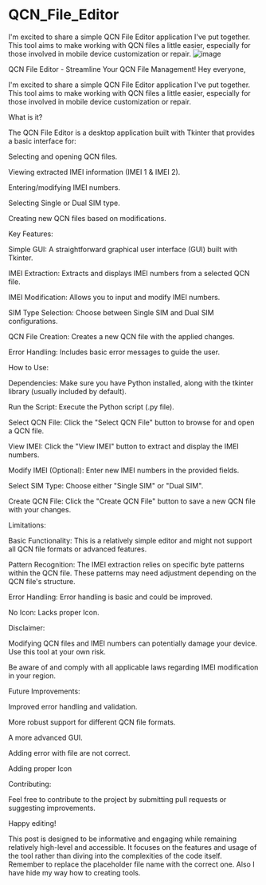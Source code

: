 # QCN_File_Editor
I'm excited to share a simple QCN File Editor application I've put together. This tool aims to make working with QCN files a little easier, especially for those involved in mobile device customization or repair.
![image](https://github.com/user-attachments/assets/cac1225b-bf36-47d5-9e1a-eb05cc73e642)

QCN File Editor - Streamline Your QCN File Management!
Hey everyone,

I'm excited to share a simple QCN File Editor application I've put together. This tool aims to make working with QCN files a little easier, especially for those involved in mobile device customization or repair.

What is it?

The QCN File Editor is a desktop application built with Tkinter that provides a basic interface for:

Selecting and opening QCN files.

Viewing extracted IMEI information (IMEI 1 & IMEI 2).

Entering/modifying IMEI numbers.

Selecting Single or Dual SIM type.

Creating new QCN files based on modifications.

Key Features:

Simple GUI: A straightforward graphical user interface (GUI) built with Tkinter.

IMEI Extraction: Extracts and displays IMEI numbers from a selected QCN file.

IMEI Modification: Allows you to input and modify IMEI numbers.

SIM Type Selection: Choose between Single SIM and Dual SIM configurations.

QCN File Creation: Creates a new QCN file with the applied changes.

Error Handling: Includes basic error messages to guide the user.

How to Use:

Dependencies: Make sure you have Python installed, along with the tkinter library (usually included by default).

Run the Script: Execute the Python script (.py file).

Select QCN File: Click the "Select QCN File" button to browse for and open a QCN file.

View IMEI: Click the "View IMEI" button to extract and display the IMEI numbers.

Modify IMEI (Optional): Enter new IMEI numbers in the provided fields.

Select SIM Type: Choose either "Single SIM" or "Dual SIM".

Create QCN File: Click the "Create QCN File" button to save a new QCN file with your changes.

Limitations:

Basic Functionality: This is a relatively simple editor and might not support all QCN file formats or advanced features.

Pattern Recognition: The IMEI extraction relies on specific byte patterns within the QCN file. These patterns may need adjustment depending on the QCN file's structure.

Error Handling: Error handling is basic and could be improved.

No Icon: Lacks proper Icon.

Disclaimer:

Modifying QCN files and IMEI numbers can potentially damage your device. Use this tool at your own risk.

Be aware of and comply with all applicable laws regarding IMEI modification in your region.

Future Improvements:

Improved error handling and validation.

More robust support for different QCN file formats.

A more advanced GUI.

Adding error with file are not correct.

Adding proper Icon

Contributing:

Feel free to contribute to the project by submitting pull requests or suggesting improvements.

Happy editing!

This post is designed to be informative and engaging while remaining relatively high-level and accessible. It focuses on the features and usage of the tool rather than diving into the complexities of the code itself. Remember to replace the placeholder file name with the correct one. Also I have hide my way how to creating tools.
